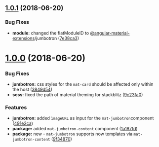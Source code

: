 <a name="1.0.1"></a>
## [1.0.1](https://github.com/angular-material-extensions/jumbotron/compare/v1.0.0...v1.0.1) (2018-06-20)


### Bug Fixes

* **module:** changed the flatModuleID to [@angular-material-extensions](https://github.com/angular-material-extensions)/jumbotron ([7e38ca3](https://github.com/angular-material-extensions/jumbotron/commit/7e38ca3))



<a name="1.0.0"></a>
# [1.0.0](https://github.com/angular-material-extensions/jumbotron/compare/1a187fd...v1.0.0) (2018-06-20)


### Bug Fixes

* **jumbotron:** css styles for the `mat-card` should be affected only within the host ([3849d54](https://github.com/angular-material-extensions/jumbotron/commit/3849d54))
* **scss:** fixed the path of material theming for stackblitz ([9c23fa0](https://github.com/angular-material-extensions/jumbotron/commit/9c23fa0))


### Features

* **jumbotron:** added `ìmageURL` as input for the `mat-jumbotron`component ([491e2ca](https://github.com/angular-material-extensions/jumbotron/commit/491e2ca))
* **package:** added `mat-jumbotron-content` component ([1a187fd](https://github.com/angular-material-extensions/jumbotron/commit/1a187fd))
* **package:** new - `mat-jumbotron` supports now templates via `mat-jumbotron-content` ([9f34870](https://github.com/angular-material-extensions/jumbotron/commit/9f34870))



